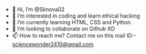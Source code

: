 - 👋 Hi, I’m @Sknova02
- 👀 I’m interested in coding and learn ethical hacking
- 🌱 I’m currently learning HTML, CSS and Python.
- 💞️ I’m looking to collaborate on Github XD
- 📫 How to reach me? Contact me on this mail ID:- sciencewonder2410@gmail.com 

<!---
Sknova02/Sknova02 is a ✨ special ✨ repository because its `README.md` (this file) appears on your GitHub profile.
You can click the Preview link to take a look at your changes.
--->

